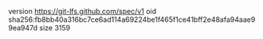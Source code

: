version https://git-lfs.github.com/spec/v1
oid sha256:fb8bb40a316bc7ce6ad114a69224be1f465f1ce41bff2e48afa94aae99ea947d
size 3159
